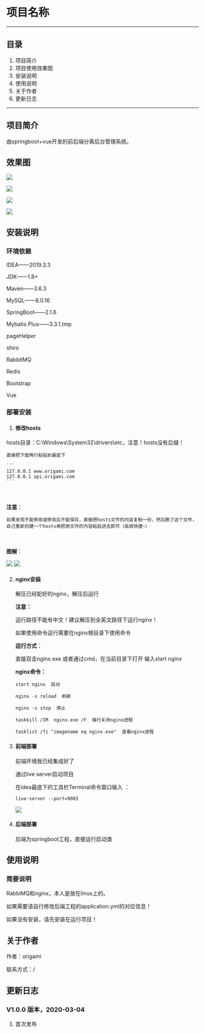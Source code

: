 # 项目名称

---

## 目录

1. 项目简介
2. 项目使用效果图
3. 安装说明
4. 使用说明
6. 关于作者
10. 更新日志

---

## 项目简介
由springboot+vue开发的前后端分离后台管理系统。



## 效果图

![](https://github.com/Origami-An/travel_system_project/blob/master/image/login.png)

![](https://github.com/Origami-An/travel_system_project/blob/master/image/main.png)

![](https://github.com/Origami-An/travel_system_project/blob/master/image/user.png)

![](https://github.com/Origami-An/travel_system_project/blob/master/image/order.png)



## 安装说明

### 环境依赖
IDEA——2019.3.3

JDK——1.8+

Maven——3.6.3

MySQL——8.0.16

SpringBoot——2.1.6

Mybatis Plus——3.3.1.tmp

pageHelper

shiro

RabbitMQ

Redis

Bootstrap

Vue

### 部署安装
1. #### **修改hosts**
   

hosts目录：C:\Windows\System32\drivers\etc，注意！hosts没有后缀！
    
    直接把下面两行粘贴到最底下
    
    ```
    127.0.0.1 www.origami.com
    127.0.0.1 api.origami.com
    ```


​    
​    
    **注意**：
    
    如果发现不能修改或修改后不能保存，直接把hosts文件的内容复制一份，然后删了这个文件，自己重新创建一个hosts再把原文件的内容粘贴进去即可（高效快捷~）


​    
​    
    **图解**：

![](https://github.com/Origami-An/travel_system_project/blob/master/image/hosts1.png)
    ![](https://github.com/Origami-An/travel_system_project/blob/master/image/hosts2.png)



2. #### **nginx安装**

    解压已经配好的nginx，解压后运行

    

    **注意：**

    运行路径不能有中文！建议解压到全英文路径下运行nginx！

    如果使用命令运行需要在nginx根目录下使用命令

    

    **运行方式**：

    直接双击nginx.exe
    或者通过cmd，在当前目录下打开 输入start nginx

    

    **nginx命令：**

    ```
    start nginx  启动
    ```

    ```
    nginx -s reload  刷新
    ```

    ```
    nginx -s stop  停止
    ```

    ```
    taskkill /IM  nginx.exe /F  强行关闭nginx进程
    ```

    ```
    tasklist /fi "imagename eq nginx.exe"  查看nginx进程
    ```

    

3. #### 前端部署

    前端环境我已经集成好了

    通过live server启动项目

    在idea最底下的工具栏Terminal命令窗口输入 ：

    ```
    live-server --port=9003
    ```

    ![](https://github.com/Origami-An/travel_system_project/blob/master/image/up.png)

    

4. #### 后端部署

    后端为springboot工程，直接运行启动类

    


## 使用说明
### 简要说明
RabbiMQ和nginx，本人是放在linux上的。

如果需要请自行修改后端工程的application.yml的对应信息！

如果没有安装，请先安装在运行项目！




## 关于作者
作者：origami

联系方式：/


## 更新日志
### V1.0.0 版本，2020-03-04
1. 首次发布
